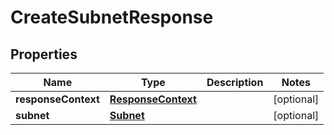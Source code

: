 

# CreateSubnetResponse


## Properties

| Name | Type | Description | Notes |
|------------ | ------------- | ------------- | -------------|
|**responseContext** | [**ResponseContext**](ResponseContext.md) |  |  [optional] |
|**subnet** | [**Subnet**](Subnet.md) |  |  [optional] |



